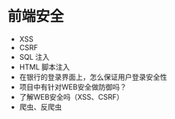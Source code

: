 # 前端安全
- XSS
- CSRF
- SQL 注入
- HTML 脚本注入
- 在银行的登录界面上，怎么保证用户登录安全性
- 项目中有针对WEB安全做防御吗？
- 了解WEB安全吗（XSS、CSRF）
- 爬虫、反爬虫
